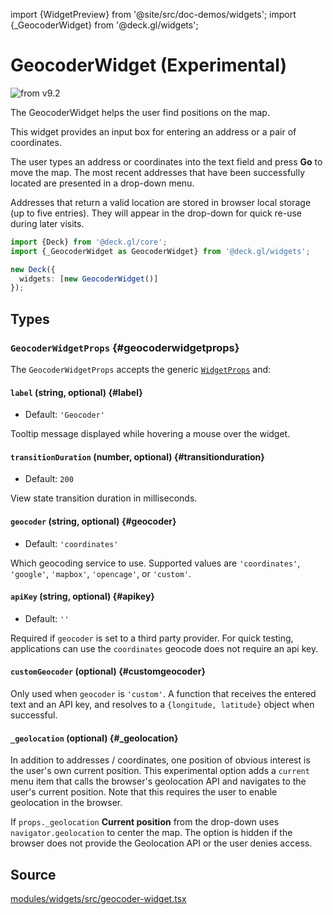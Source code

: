 import {WidgetPreview} from '@site/src/doc-demos/widgets';
import {_GeocoderWidget} from '@deck.gl/widgets';

# GeocoderWidget (Experimental)

<img src="https://img.shields.io/badge/from-v9.2-green.svg?style=flat-square" alt="from v9.2" />

The GeocoderWidget helps the user find positions on the map.

This widget provides an input box for entering an address or a pair of coordinates.

The user types an address or coordinates into the text field and press **Go** to move the map.  The most recent addresses that have been successfully located are  presented in a drop-down menu. 

Addresses that return a valid location are stored in browser local storage (up to five entries). They will appear in the drop-down for quick re-use during later visits.

<WidgetPreview cls={_GeocoderWidget}/>

```ts
import {Deck} from '@deck.gl/core';
import {_GeocoderWidget as GeocoderWidget} from '@deck.gl/widgets';

new Deck({
  widgets: [new GeocoderWidget()]
});
```

## Types

### `GeocoderWidgetProps` {#geocoderwidgetprops}

The `GeocoderWidgetProps` accepts the generic [`WidgetProps`](../core/widget.md#widgetprops) and:

#### `label` (string, optional) {#label}

* Default: `'Geocoder'`

Tooltip message displayed while hovering a mouse over the widget.

#### `transitionDuration` (number, optional) {#transitionduration}

* Default: `200`

View state transition duration in milliseconds.

#### `geocoder` (string, optional) {#geocoder}

* Default: `'coordinates'`

Which geocoding service to use. Supported values are `'coordinates'`, `'google'`, `'mapbox'`, `'opencage'`, or `'custom'`.

#### `apiKey` (string, optional) {#apikey}

* Default: `''`

Required if `geocoder` is set to a third party provider. For quick testing, applications can use the  `coordinates` geocode does not require an api key.

#### `customGeocoder` (optional) {#customgeocoder}

Only used when `geocoder` is `'custom'`. A function that receives the entered text and an API key, and resolves to a `{longitude, latitude}` object when successful.

#### `_geolocation` (optional) {#_geolocation}

In addition to addresses / coordinates, one position of obvious interest is the user's own current position. This experimental option adds a `current` menu item that calls the browser's geolocation API and navigates to the user's current position. Note that this requires the user to enable geolocation in the browser.

If `props._geolocation` **Current position** from the drop-down uses `navigator.geolocation` to center the map. The option is hidden if the browser does not provide the Geolocation API or the user denies access.

## Source

[modules/widgets/src/geocoder-widget.tsx](https://github.com/visgl/deck.gl/tree/9.2-release/modules/widgets/src/geocoder-widget.tsx)
